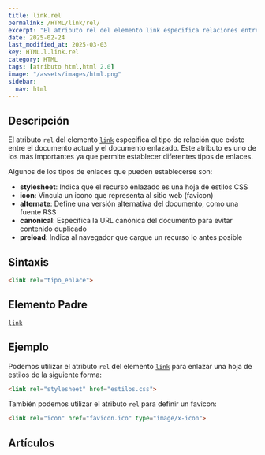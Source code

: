 ```yaml
---
title: link.rel
permalink: /HTML/link/rel/
excerpt: "El atributo rel del elemento link especifica relaciones entre documentos enlazados."
date: 2025-02-24
last_modified_at: 2025-03-03
key: HTML.l.link.rel
category: HTML
tags: [atributo html,html 2.0]
image: "/assets/images/html.png"
sidebar:
  nav: html
---
```


## Descripción


El atributo `rel` del elemento [`link`](https://www.w3api.com/HTML/link/) especifica el tipo de relación que existe entre el documento actual y el documento enlazado. Este atributo es uno de los más importantes ya que permite establecer diferentes tipos de enlaces.


Algunos de los tipos de enlaces que pueden establecerse son:

- **stylesheet**: Indica que el recurso enlazado es una hoja de estilos CSS
- **icon**: Vincula un icono que representa al sitio web (favicon)
- **alternate**: Define una versión alternativa del documento, como una fuente RSS
- **canonical**: Especifica la URL canónica del documento para evitar contenido duplicado
- **preload**: Indica al navegador que cargue un recurso lo antes posible

## Sintaxis


```html
<link rel="tipo_enlace">
```


## Elemento Padre


[`link`](https://www.w3api.com/HTML/link/)


## Ejemplo


Podemos utilizar el atributo `rel` del elemento [`link`](https://www.w3api.com/HTML/link/) para enlazar una hoja de estilos de la siguiente forma:


```html
<link rel="stylesheet" href="estilos.css">
```


También podemos utilizar el atributo `rel` para definir un favicon:


```html
<link rel="icon" href="favicon.ico" type="image/x-icon">
```


## Artículos

